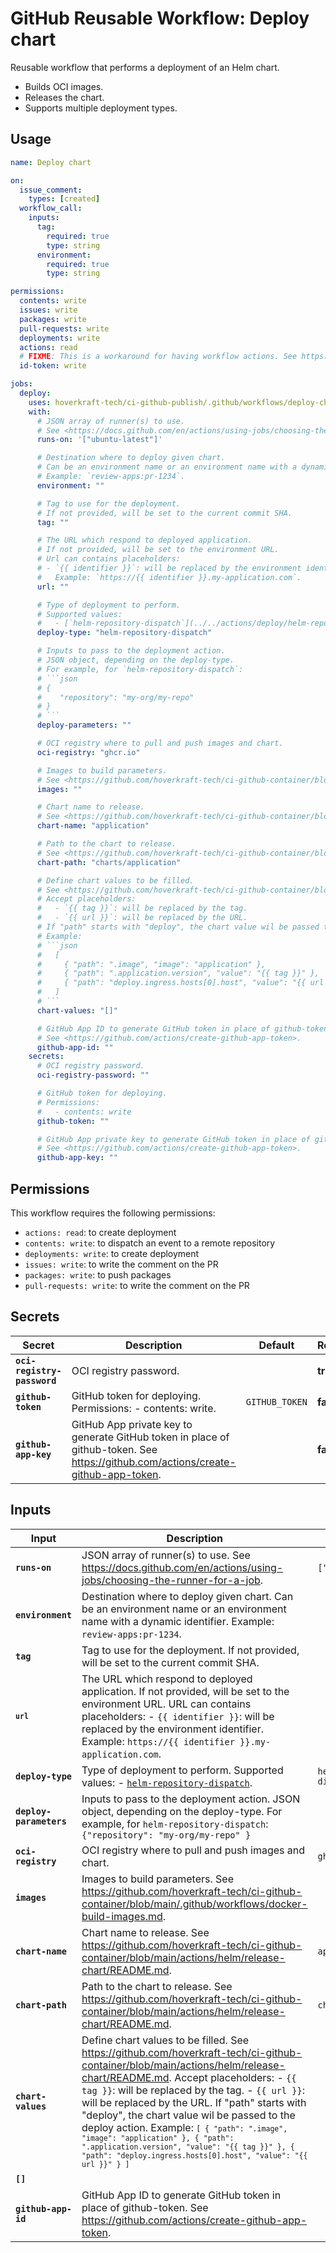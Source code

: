 <!-- start branding -->
<!-- end branding -->
<!-- start title -->

# GitHub Reusable Workflow: Deploy chart

<!-- end title -->
<!-- start badges -->
<!-- end badges -->
<!-- start description -->

Reusable workflow that performs a deployment of an Helm chart.

- Builds OCI images.
- Releases the chart.
- Supports multiple deployment types.

<!-- end description -->
<!-- start contents -->
<!-- end contents -->

## Usage

<!-- start usage -->

````yaml
name: Deploy chart

on:
  issue_comment:
    types: [created]
  workflow_call:
    inputs:
      tag:
        required: true
        type: string
      environment:
        required: true
        type: string

permissions:
  contents: write
  issues: write
  packages: write
  pull-requests: write
  deployments: write
  actions: read
  # FIXME: This is a workaround for having workflow actions. See https://github.com/orgs/community/discussions/38659
  id-token: write

jobs:
  deploy:
    uses: hoverkraft-tech/ci-github-publish/.github/workflows/deploy-chart.yml@0.7.1
    with:
      # JSON array of runner(s) to use.
      # See <https://docs.github.com/en/actions/using-jobs/choosing-the-runner-for-a-job>.
      runs-on: '["ubuntu-latest"]'

      # Destination where to deploy given chart.
      # Can be an environment name or an environment name with a dynamic identifier.
      # Example: `review-apps:pr-1234`.
      environment: ""

      # Tag to use for the deployment.
      # If not provided, will be set to the current commit SHA.
      tag: ""

      # The URL which respond to deployed application.
      # If not provided, will be set to the environment URL.
      # Url can contains placeholders:
      # - `{{ identifier }}`: will be replaced by the environment identifier.
      #   Example: `https://{{ identifier }}.my-application.com`.
      url: ""

      # Type of deployment to perform.
      # Supported values:
      #   - [`helm-repository-dispatch`](../../actions/deploy/helm-repository-dispatch/README.md).
      deploy-type: "helm-repository-dispatch"

      # Inputs to pass to the deployment action.
      # JSON object, depending on the deploy-type.
      # For example, for `helm-repository-dispatch`:
      # ```json
      # {
      #    "repository": "my-org/my-repo"
      # }
      # ```
      deploy-parameters: ""

      # OCI registry where to pull and push images and chart.
      oci-registry: "ghcr.io"

      # Images to build parameters.
      # See <https://github.com/hoverkraft-tech/ci-github-container/blob/main/.github/workflows/docker-build-images.md>.
      images: ""

      # Chart name to release.
      # See <https://github.com/hoverkraft-tech/ci-github-container/blob/main/actions/helm/release-chart/README.md>.
      chart-name: "application"

      # Path to the chart to release.
      # See <https://github.com/hoverkraft-tech/ci-github-container/blob/main/actions/helm/release-chart/README.md>.
      chart-path: "charts/application"

      # Define chart values to be filled.
      # See <https://github.com/hoverkraft-tech/ci-github-container/blob/main/actions/helm/release-chart/README.md>.
      # Accept placeholders:
      #   - `{{ tag }}`: will be replaced by the tag.
      #   - `{{ url }}`: will be replaced by the URL.
      # If "path" starts with "deploy", the chart value wil be passed to the deploy action.
      # Example:
      # ```json
      #   [
      #     { "path": ".image", "image": "application" },
      #     { "path": ".application.version", "value": "{{ tag }}" },
      #     { "path": "deploy.ingress.hosts[0].host", "value": "{{ url }}" }
      #   ]
      # ```
      chart-values: "[]"

      # GitHub App ID to generate GitHub token in place of github-token.
      # See <https://github.com/actions/create-github-app-token>.
      github-app-id: ""
    secrets:
      # OCI registry password.
      oci-registry-password: ""

      # GitHub token for deploying.
      # Permissions:
      #   - contents: write
      github-token: ""

      # GitHub App private key to generate GitHub token in place of github-token.
      # See <https://github.com/actions/create-github-app-token>.
      github-app-key: ""
````

<!-- end usage -->

## Permissions

<!-- start permissions -->

This workflow requires the following permissions:

- `actions: read`: to create deployment
- `contents: write`: to dispatch an event to a remote repository
- `deployments: write`: to create deployment
- `issues: write`: to write the comment on the PR
- `packages: write`: to push packages
- `pull-requests: write`: to write the comment on the PR

<!-- end permissions -->
<!--
// jscpd:ignore-start
-->

## Secrets

<!-- start secrets -->

| **Secret**                             | **Description**                                                                                                                     | **Default**               | **Required** |
| -------------------------------------- | ----------------------------------------------------------------------------------------------------------------------------------- | ------------------------- | ------------ |
| **<code>oci-registry-password</code>** | OCI registry password.                                                                                                              | <code></code>             | **true**     |
| **<code>github-token</code>**          | GitHub token for deploying. Permissions: - contents: write.                                                                         | <code>GITHUB_TOKEN</code> | **false**    |
| **<code>github-app-key</code>**        | GitHub App private key to generate GitHub token in place of github-token. See <https://github.com/actions/create-github-app-token>. | <code></code>             | **false**    |

<!-- end secrets -->
<!--
// jscpd:ignore-end
-->

## Inputs

<!-- markdownlint-disable MD013 -->
<!-- start inputs -->

| **Input**                          | **Description**                                                                                                                                                                                                                                                                                                                                                                                                                                                                                                                                      | **Default**                           | **Type** | **Required** |
| ---------------------------------- | ---------------------------------------------------------------------------------------------------------------------------------------------------------------------------------------------------------------------------------------------------------------------------------------------------------------------------------------------------------------------------------------------------------------------------------------------------------------------------------------------------------------------------------------------------- | ------------------------------------- | -------- | ------------ |
| **<code>runs-on</code>**           | JSON array of runner(s) to use. See <https://docs.github.com/en/actions/using-jobs/choosing-the-runner-for-a-job>.                                                                                                                                                                                                                                                                                                                                                                                                                                   | <code>["ubuntu-latest"]</code>        | `string` | **false**    |
| **<code>environment</code>**       | Destination where to deploy given chart. Can be an environment name or an environment name with a dynamic identifier. Example: `review-apps:pr-1234`.                                                                                                                                                                                                                                                                                                                                                                                                | <code></code>                         | `string` | **true**     |
| **<code>tag</code>**               | Tag to use for the deployment. If not provided, will be set to the current commit SHA.                                                                                                                                                                                                                                                                                                                                                                                                                                                               | <code></code>                         | `string` | **false**    |
| **<code>`url`</code>**             | The URL which respond to deployed application. If not provided, will be set to the environment URL. URL can contains placeholders: - `{{ identifier }}`: will be replaced by the environment identifier. Example: `https://{{ identifier }}.my-application.com`.                                                                                                                                                                                                                                                                                     | <code></code>                         | `string` | **false**    |
| **<code>deploy-type</code>**       | Type of deployment to perform. Supported values: - [`helm-repository-dispatch`](../../actions/deploy/helm-repository-dispatch/README.md).                                                                                                                                                                                                                                                                                                                                                                                                            | <code>helm-repository-dispatch</code> | `string` | **false**    |
| **<code>deploy-parameters</code>** | Inputs to pass to the deployment action. JSON object, depending on the deploy-type. For example, for `helm-repository-dispatch`: <code>{"repository": "my-org/my-repo" }</code>                                                                                                                                                                                                                                                                                                                                                                      | <code></code>                         | `string` | **false**    |
| **<code>oci-registry</code>**      | OCI registry where to pull and push images and chart.                                                                                                                                                                                                                                                                                                                                                                                                                                                                                                | <code>ghcr.io</code>                  | `string` | **false**    |
| **<code>images</code>**            | Images to build parameters. See <https://github.com/hoverkraft-tech/ci-github-container/blob/main/.github/workflows/docker-build-images.md>.                                                                                                                                                                                                                                                                                                                                                                                                         | <code></code>                         | `string` | **true**     |
| **<code>chart-name</code>**        | Chart name to release. See <https://github.com/hoverkraft-tech/ci-github-container/blob/main/actions/helm/release-chart/README.md>.                                                                                                                                                                                                                                                                                                                                                                                                                  | <code>application</code>              | `string` | **false**    |
| **<code>chart-path</code>**        | Path to the chart to release. See <https://github.com/hoverkraft-tech/ci-github-container/blob/main/actions/helm/release-chart/README.md>.                                                                                                                                                                                                                                                                                                                                                                                                           | <code>charts/application</code>       | `string` | **false**    |
| **<code>chart-values</code>**      | Define chart values to be filled. See <https://github.com/hoverkraft-tech/ci-github-container/blob/main/actions/helm/release-chart/README.md>. Accept placeholders: - `{{ tag }}`: will be replaced by the tag. - `{{ url }}`: will be replaced by the URL. If "path" starts with "deploy", the chart value wil be passed to the deploy action. Example: <code>`[ { "path": ".image", "image": "application" }, { "path": ".application.version", "value": "{{ tag }}" }, { "path": "deploy.ingress.hosts[0].host", "value": "{{ url }}" } ]`</code> | <code></code>                         | `string` | **false**    |
| **<code>[]</code>**                |                                                                                                                                                                                                                                                                                                                                                                                                                                                                                                                                                      | <code></code>                         | `string` | **false**    |
| **<code>github-app-id</code>**     | GitHub App ID to generate GitHub token in place of github-token. See <https://github.com/actions/create-github-app-token>.                                                                                                                                                                                                                                                                                                                                                                                                                           | <code></code>                         | `string` | **false**    |

<!-- end inputs -->
<!-- markdownlint-enable MD013 -->
<!-- start outputs -->
<!-- end outputs -->
<!-- start [.github/ghadocs/examples/] -->
<!-- end [.github/ghadocs/examples/] -->
